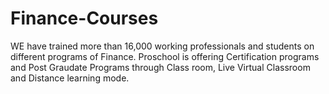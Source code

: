 Finance-Courses
===============

WE have trained more than 16,000 working professionals and students on different programs of Finance. Proschool is offering Certification programs and Post Graudate Programs through Class room, Live Virtual Classroom and Distance learning mode. 
